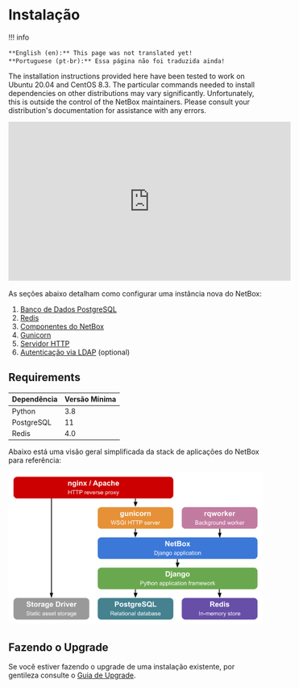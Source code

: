 # Instalação

!!! info

    **English (en):** This page was not translated yet!
    **Portuguese (pt-br):** Essa página não foi traduzida ainda!

The installation instructions provided here have been tested to work on Ubuntu 20.04 and CentOS 8.3. The particular commands needed to install dependencies on other distributions may vary significantly. Unfortunately, this is outside the control of the NetBox maintainers. Please consult your distribution's documentation for assistance with any errors.

<iframe width="560" height="315" src="https://www.youtube.com/embed/_y5JRiW_PLM" title="YouTube video player" frameborder="0" allow="accelerometer; autoplay; clipboard-write; encrypted-media; gyroscope; picture-in-picture" allowfullscreen></iframe>

As seções abaixo detalham como configurar uma instância nova do NetBox:

1. [Banco de Dados PostgreSQL](1-postgresql.md)
1. [Redis](2-redis.md)
3. [Componentes do NetBox](3-netbox.md)
4. [Gunicorn](4-gunicorn.md)
5. [Servidor HTTP](5-http-server.md)
6. [Autenticação via LDAP](6-ldap.md) (optional)

## Requirements

| Dependência | Versão Mínima  |
|------------|-----------------|
| Python     | 3.8             |
| PostgreSQL | 11              |
| Redis      | 4.0             |

Abaixo está uma visão geral simplificada da stack de aplicações do NetBox para referência:

![Interface web do NetBox vista por um usuário não autenticado](../media/installation/netbox_application_stack.png)

## Fazendo o Upgrade

Se você estiver fazendo o upgrade de uma instalação existente, por gentileza consulte o [Guia de Upgrade](upgrading.md).